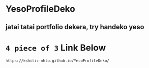 # YesoProfileDeko
## jatai tatai portfolio dekera, try handeko yeso
# `4 piece of 3` Link Below
`https://kshitiz-mhto.github.io/YesoProfileDeko/`
